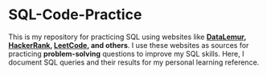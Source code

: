 # SQL-Code-Practice

This is my repository for practicing SQL using websites like **[DataLemur](https://datalemur.com/), [HackerRank](https://www.hackerrank.com/), [LeetCode](https://leetcode.com/), and others**. I use these websites as sources for practicing **problem-solving** questions to improve my SQL skills. Here, I document SQL queries and their results for my personal learning reference.
